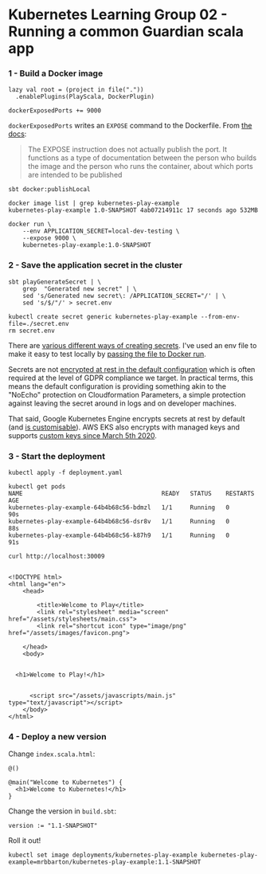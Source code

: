 # Kubernetes Learning Group 02 - Running a common Guardian scala app

### 1 - Build a Docker image

```
lazy val root = (project in file("."))
  .enablePlugins(PlayScala, DockerPlugin)

dockerExposedPorts += 9000
```

`dockerExposedPorts` writes an `EXPOSE` command to the Dockerfile. From [the docs](https://docs.docker.com/engine/reference/builder/):

> The EXPOSE instruction does not actually publish the port. It functions as a type of documentation between the person who builds the image and the person who runs the container, about which ports are intended to be published

```
sbt docker:publishLocal

docker image list | grep kubernetes-play-example
kubernetes-play-example 1.0-SNAPSHOT 4ab07214911c 17 seconds ago 532MB

docker run \
    --env APPLICATION_SECRET=local-dev-testing \
    --expose 9000 \
    kubernetes-play-example:1.0-SNAPSHOT
```

### 2 - Save the application secret in the cluster

```
sbt playGenerateSecret | \
    grep  "Generated new secret" | \
    sed 's/Generated new secret\: /APPLICATION_SECRET="/' | \
    sed 's/$/"/' > secret.env

kubectl create secret generic kubernetes-play-example --from-env-file=./secret.env
rm secret.env
```

There are [various different ways of creating secrets](https://kubernetes.io/docs/concepts/configuration/secret/).
I've used an env file to make it easy to test locally by [passing the file to Docker run](https://docs.docker.com/engine/reference/commandline/run/#set-environment-variables--e---env---env-file).

Secrets are not [encrypted at rest in the default configuration](https://kubernetes.io/docs/concepts/configuration/secret/#security-properties)
which is often required at the level of GDPR compliance we target. In practical terms, this means the default configuration
is providing something akin to the "NoEcho" protection on Cloudformation Parameters, a simple protection against leaving the
secret around in logs and on developer machines.

That said, Google Kubernetes Engine encrypts secrets at rest by default (and [is customisable](https://cloud.google.com/kubernetes-engine/docs/how-to/encrypting-secrets)).
AWS EKS also encrypts with managed keys and supports [custom keys since March 5th 2020](https://aws.amazon.com/about-aws/whats-new/2020/03/amazon-eks-adds-envelope-encryption-for-secrets-with-aws-kms/).


### 3 - Start the deployment

```
kubectl apply -f deployment.yaml

kubectl get pods
NAME                                       READY   STATUS    RESTARTS   AGE
kubernetes-play-example-64b4b68c56-bdmzl   1/1     Running   0          90s
kubernetes-play-example-64b4b68c56-dsr8v   1/1     Running   0          88s
kubernetes-play-example-64b4b68c56-k87h9   1/1     Running   0          91s

curl http://localhost:30009


<!DOCTYPE html>
<html lang="en">
    <head>

        <title>Welcome to Play</title>
        <link rel="stylesheet" media="screen" href="/assets/stylesheets/main.css">
        <link rel="shortcut icon" type="image/png" href="/assets/images/favicon.png">

    </head>
    <body>


  <h1>Welcome to Play!</h1>


      <script src="/assets/javascripts/main.js" type="text/javascript"></script>
    </body>
</html>
```

### 4 - Deploy a new version

Change `index.scala.html`:

```
@()

@main("Welcome to Kubernetes") {
  <h1>Welcome to Kubernetes!</h1>
}
```

Change the version in `build.sbt`:

```
version := "1.1-SNAPSHOT"
```

Roll it out!

```
kubectl set image deployments/kubernetes-play-example kubernetes-play-example=mrbbarton/kubernetes-play-example:1.1-SNAPSHOT
```